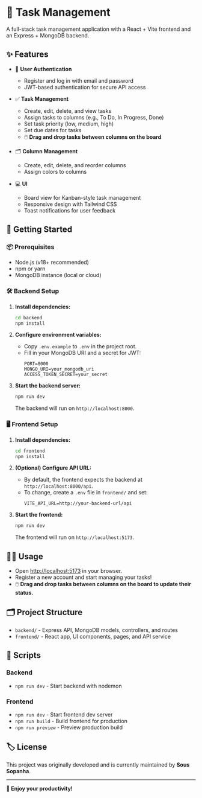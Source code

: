 # 📝 Task Management

A full-stack task management application with a React + Vite frontend and an Express + MongoDB backend.

## ✨ Features

- 🔐 **User Authentication**

  - Register and log in with email and password
  - JWT-based authentication for secure API access

- ✅ **Task Management**

  - Create, edit, delete, and view tasks
  - Assign tasks to columns (e.g., To Do, In Progress, Done)
  - Set task priority (low, medium, high)
  - Set due dates for tasks
  - 🖱️ **Drag and drop tasks between columns on the board**

- 🗂️ **Column Management**

  - Create, edit, delete, and reorder columns
  - Assign colors to columns

- 💻 **UI**
  - Board view for Kanban-style task management
  - Responsive design with Tailwind CSS
  - Toast notifications for user feedback

## 🚀 Getting Started

### 📦 Prerequisites

- Node.js (v18+ recommended)
- npm or yarn
- MongoDB instance (local or cloud)

### 🛠️ Backend Setup

1. **Install dependencies:**

   ```sh
   cd backend
   npm install
   ```

2. **Configure environment variables:**

   - Copy `.env.example` to `.env` in the project root.
   - Fill in your MongoDB URI and a secret for JWT:
     ```
     PORT=8000
     MONGO_URI=your_mongodb_uri
     ACCESS_TOKEN_SECRET=your_secret
     ```

3. **Start the backend server:**
   ```sh
   npm run dev
   ```
   The backend will run on `http://localhost:8000`.

### 🖥️ Frontend Setup

1. **Install dependencies:**

   ```sh
   cd frontend
   npm install
   ```

2. **(Optional) Configure API URL:**

   - By default, the frontend expects the backend at `http://localhost:8000/api`.
   - To change, create a `.env` file in `frontend/` and set:
     ```
     VITE_API_URL=http://your-backend-url/api
     ```

3. **Start the frontend:**
   ```sh
   npm run dev
   ```
   The frontend will run on `http://localhost:5173`.

## 🧑‍💻 Usage

- Open [http://localhost:5173](http://localhost:5173) in your browser.
- Register a new account and start managing your tasks!
- 🖱️ **Drag and drop tasks between columns on the board to update their status.**

## 🗂️ Project Structure

- `backend/` - Express API, MongoDB models, controllers, and routes
- `frontend/` - React app, UI components, pages, and API service

## 📜 Scripts

### Backend

- `npm run dev` - Start backend with nodemon

### Frontend

- `npm run dev` - Start frontend dev server
- `npm run build` - Build frontend for production
- `npm run preview` - Preview production build

## 🏷️ License

This project was originally developed and is currently maintained by **Sous Sopanha**.

---

**🚀 Enjoy your productivity!**

